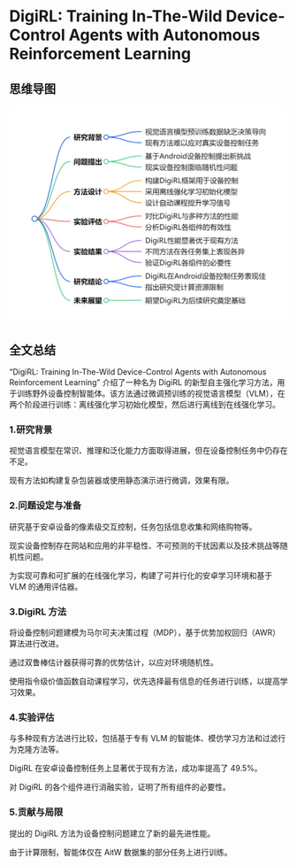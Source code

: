 # DigiRL: Training In-The-Wild Device-Control Agents with Autonomous Reinforcement Learning

## 思维导图
![思维导图](/imgs/DigiRL-Training-In-The-Wild-Device-Control-Agents-with-Autonomous-Reinforcement-Learning.jpg)

## 全文总结

“DigiRL: Training In-The-Wild Device-Control Agents with Autonomous Reinforcement Learning” 介绍了一种名为 DigiRL 的新型自主强化学习方法，用于训练野外设备控制智能体。该方法通过微调预训练的视觉语言模型（VLM），在两个阶段进行训练：离线强化学习初始化模型，然后进行离线到在线强化学习。

### 1.研究背景

视觉语言模型在常识、推理和泛化能力方面取得进展，但在设备控制任务中仍存在不足。  

现有方法如构建复杂包装器或使用静态演示进行微调，效果有限。  

### 2.问题设定与准备

研究基于安卓设备的像素级交互控制，任务包括信息收集和网络购物等。  

现实设备控制存在网站和应用的非平稳性、不可预测的干扰因素以及技术挑战等随机性问题。 

为实现可靠和可扩展的在线强化学习，构建了可并行化的安卓学习环境和基于 VLM 的通用评估器。  

### 3.DigiRL 方法

将设备控制问题建模为马尔可夫决策过程（MDP），基于优势加权回归（AWR）算法进行改进。

通过双鲁棒估计器获得可靠的优势估计，以应对环境随机性。

使用指令级价值函数自动课程学习，优先选择最有信息的任务进行训练，以提高学习效果。

### 4.实验评估

与多种现有方法进行比较，包括基于专有 VLM 的智能体、模仿学习方法和过滤行为克隆方法等。

DigiRL 在安卓设备控制任务上显著优于现有方法，成功率提高了 49.5%。

对 DigiRL 的各个组件进行消融实验，证明了所有组件的必要性。

### 5.贡献与局限

提出的 DigiRL 方法为设备控制问题建立了新的最先进性能。

由于计算限制，智能体仅在 AitW 数据集的部分任务上进行训练。
